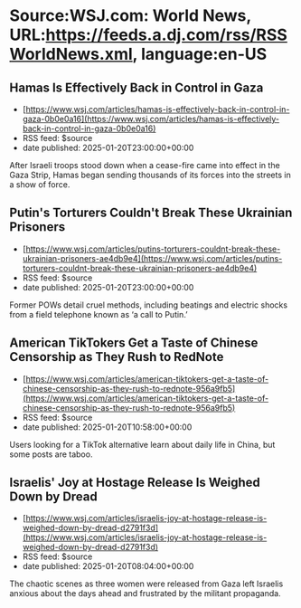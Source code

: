 # Source:WSJ.com: World News, URL:https://feeds.a.dj.com/rss/RSSWorldNews.xml, language:en-US

## Hamas Is Effectively Back in Control in Gaza
 - [https://www.wsj.com/articles/hamas-is-effectively-back-in-control-in-gaza-0b0e0a16](https://www.wsj.com/articles/hamas-is-effectively-back-in-control-in-gaza-0b0e0a16)
 - RSS feed: $source
 - date published: 2025-01-20T23:00:00+00:00

After Israeli troops stood down when a cease-fire came into effect in the Gaza Strip, Hamas began sending thousands of its forces into the streets in a show of force.

## Putin's Torturers Couldn't Break These Ukrainian Prisoners
 - [https://www.wsj.com/articles/putins-torturers-couldnt-break-these-ukrainian-prisoners-ae4db9e4](https://www.wsj.com/articles/putins-torturers-couldnt-break-these-ukrainian-prisoners-ae4db9e4)
 - RSS feed: $source
 - date published: 2025-01-20T23:00:00+00:00

Former POWs detail cruel methods, including beatings and electric shocks from a field telephone known as ‘a call to Putin.’

## American TikTokers Get a Taste of Chinese Censorship as They Rush to RedNote
 - [https://www.wsj.com/articles/american-tiktokers-get-a-taste-of-chinese-censorship-as-they-rush-to-rednote-956a9fb5](https://www.wsj.com/articles/american-tiktokers-get-a-taste-of-chinese-censorship-as-they-rush-to-rednote-956a9fb5)
 - RSS feed: $source
 - date published: 2025-01-20T10:58:00+00:00

Users looking for a TikTok alternative learn about daily life in China, but some posts are taboo.

## Israelis' Joy at Hostage Release Is Weighed Down by Dread
 - [https://www.wsj.com/articles/israelis-joy-at-hostage-release-is-weighed-down-by-dread-d2791f3d](https://www.wsj.com/articles/israelis-joy-at-hostage-release-is-weighed-down-by-dread-d2791f3d)
 - RSS feed: $source
 - date published: 2025-01-20T08:04:00+00:00

The chaotic scenes as three women were released from Gaza left Israelis anxious about the days ahead and frustrated by the militant propaganda.

